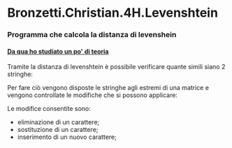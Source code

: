 # Bronzetti.Christian.4H.Levenshtein
### Programma che calcola la distanza di levenshein
#### [Da qua ho studiato un po' di teoria](https://en.wikipedia.org/wiki/Levenshtein_distance)
Tramite la distanza di levenshtein è possibile verificare quante simili siano 2 stringhe:


Per fare ciò vengono disposte le stringhe agli estremi di una matrice e vengono controllate le modifiche che si possono applicare:


Le modifice consentite sono:
* eliminazione di un carattere;
* sostituzione di un carattere;
* inserimento di un nuovo carattere;
